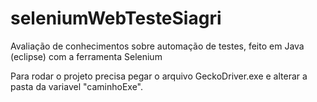 # seleniumWebTesteSiagri
Avaliação de conhecimentos sobre automação de testes, feito em Java (eclipse) com a ferramenta Selenium

Para rodar o projeto precisa pegar o arquivo GeckoDriver.exe e alterar a pasta da variavel "caminhoExe".
